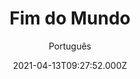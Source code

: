 ---
id: '37ce4f04-7a26-4f4f-98ec-2933b02dd522'
type: 'movie' # Filme, Série, Anime
title: "Fim do Mundo"
synopsis: ["Depois de um ataque extraterrestre, a humanidade só tem uma esperança: um grupo de quatro adolescentes sem nada em comum isolados no seu acampamento de férias.",
]
originalTitle: "Rim of the World"
date: '2021-04-13T09:27:52.000Z'
update: '2021-04-13T09:27:52.000Z'
releaseDate: '2019-05-24T03:00:00.000Z'
imdb:
  rating: '5.2' # 8.5
  id: '' # tt0470752
duration: '1h 38m'
trailer:
  urls: [
    'JM4kWeRaEfs',
  ]
tags: ['720p', '720p', '720p']
genre: ['Ação', 'Aventura', 'Comédia', 'Ficção científica'] #
quality: 'WEB-DL' # BluRay, WEB-DL, HDTV, WEB-DL4K, WEB-DLe
format: '.MKV / .MP4' # MKV, MP4, TS
audio: 'Português, Inglês' # Dublado, Legendado, Dual Audio, Dub & Leg
subtitle: 'Português' # Português, inglês,
size: '1,34 GB / 2,14 GB / 3,04 GB' # 4.8 GB
audioQuality: 10
videoQuality: 10
directors: []
#  - name: 'Lana Wachowski'
#    image: ''
#  - name: 'Lilly Wachowski'
#    image: ''
cast: []
#  - name: 'Keanu Reeves'
#    image: ''
#    characterName: 'Neo'
writers: []
#  - name: ''
#    image: ''
maturityRating:
  age: '' # L , 10, 12, 14, 16, 18
  topics: [''] # Violence, Illegal drugs, Inappropriate Language, Legal Drugs, Sexual Content, Extreme Violence
###########################################
download:
  
  - url: 'https://estiloebemestar.com.br/magnet/?url=bWFnbmV0Oj94dD11cm46YnRpaDpBOTJGOEYwNDNCNjM1MURGOEFFMkQ2NTE0MEREQTUwRjczMjNCQTNFJmFtcDtkbj0lNWJXV1cuQkxVRFYuVFYlNWQlMjBGaW0lMjBkbyUyME11bmRvJTIwMjAxOSUyMCUyODcyMHAlMjklMjBBY2Vzc2UlMjBvJTIwT1JJR0lOQUwlMjBXV1cuQkxVRFYuVFYmYW1wO3RyPXVkcCUzYSUyZiUyZnRyYWNrZXIub3BlbmJpdHRvcnJlbnQuY29tJTNhODAlMmZhbm5vdW5jZSZhbXA7dHI9dWRwJTNhJTJmJTJmdHJhY2tlci5vcGVudHJhY2tyLm9yZyUzYTEzMzclMmZhbm5vdW5jZQ'
    resolution: '720p' # 720p, 1080p, 4K,
    audio: 'Dual Áudio' # Dublado, Legendado, Dual Audio
    size: '' # 4.8 GB
    quality: '' # BluRay, WEB-DL
    format: '' # MKV
  - url: 'https://estiloebemestar.com.br/magnet/?url=bWFnbmV0Oj94dD11cm46YnRpaDpBRTEzNjQ1RjlDQTk3ODc0OUYzQjNFNUYzODAzQ0JGOUQ3QjVEREM5JmFtcDtkbj0lNWJXV1cuQkxVRFYuVFYlNWQlMjBGaW0lMjBkbyUyME11bmRvJTIwMjAxOSUyMCUyODEwODBwJTI5JTIwQWNlc3NlJTIwbyUyME9SSUdJTkFMJTIwV1dXLkJMVURWLlRWJmFtcDt0cj11ZHAlM2ElMmYlMmZ0cmFja2VyLm9wZW5iaXR0b3JyZW50LmNvbSUzYTgwJTJmYW5ub3VuY2UmYW1wO3RyPXVkcCUzYSUyZiUyZnRyYWNrZXIub3BlbnRyYWNrci5vcmclM2ExMzM3JTJmYW5ub3VuY2U'
    resolution: '720p' # 720p, 1080p, 4K,
    audio: 'Dual Áudio' # Dublado, Legendado, Dual Audio
    size: '' # 4.8 GB
    quality: '' # BluRay, WEB-DL
    format: '' # MKV
  - url: 'https://estiloebemestar.com.br/magnet/?url=bWFnbmV0Oj94dD11cm46YnRpaDpDQkYxNjBENTgxMzA1REEyNzM0MjcyRDRDOTc4QzdEMDc2QkI2NkNEJmFtcDtkbj0lNWJXV1cuQkxVRFYuVFYlNWQlMjBGaW0lMjBkbyUyME11bmRvJTIwMjAxOSUyMCUyODcyMHAlMjklMjAlNWJEVUJMQURPJTVkJTIwQWNlc3NlJTIwbyUyME9SSUdJTkFMJTIwV1dXLkJMVURWLlRWJmFtcDt0cj11ZHAlM2ElMmYlMmZ0cmFja2VyLm9wZW5iaXR0b3JyZW50LmNvbSUzYTgwJTJmYW5ub3VuY2UmYW1wO3RyPXVkcCUzYSUyZiUyZnRyYWNrZXIub3BlbnRyYWNrci5vcmclM2ExMzM3JTJmYW5ub3VuY2U'
    resolution: '720p' # 720p, 1080p, 4K,
    audio: 'Dual Áudio' # Dublado, Legendado, Dual Audio
    size: '' # 4.8 GB
    quality: '' # BluRay, WEB-DL
    format: '' # MKV
images:
  cover: '/assets/movies/fim-do-mundo.jpg'
  background: '/assets/movies/'
---